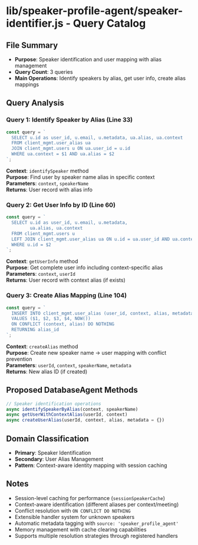 # lib/speaker-profile-agent/speaker-identifier.js - Query Catalog

## File Summary
- **Purpose**: Speaker identification and user mapping with alias management
- **Query Count**: 3 queries
- **Main Operations**: Identify speakers by alias, get user info, create alias mappings

## Query Analysis

### Query 1: Identify Speaker by Alias (Line 33)
```javascript
const query = `
  SELECT u.id as user_id, u.email, u.metadata, ua.alias, ua.context
  FROM client_mgmt.user_alias ua
  JOIN client_mgmt.users u ON ua.user_id = u.id
  WHERE ua.context = $1 AND ua.alias = $2
`;
```
**Context**: `identifySpeaker` method  
**Purpose**: Find user by speaker name alias in specific context  
**Parameters**: `context`, `speakerName`  
**Returns**: User record with alias info

### Query 2: Get User Info by ID (Line 60)
```javascript
const query = `
  SELECT u.id as user_id, u.email, u.metadata,
         ua.alias, ua.context
  FROM client_mgmt.users u
  LEFT JOIN client_mgmt.user_alias ua ON u.id = ua.user_id AND ua.context = $1
  WHERE u.id = $2
`;
```
**Context**: `getUserInfo` method  
**Purpose**: Get complete user info including context-specific alias  
**Parameters**: `context`, `userId`  
**Returns**: User record with context alias (if exists)

### Query 3: Create Alias Mapping (Line 104)
```javascript
const query = `
  INSERT INTO client_mgmt.user_alias (user_id, context, alias, metadata, created_at)
  VALUES ($1, $2, $3, $4, NOW())
  ON CONFLICT (context, alias) DO NOTHING
  RETURNING alias_id
`;
```
**Context**: `createAlias` method  
**Purpose**: Create new speaker name → user mapping with conflict prevention  
**Parameters**: `userId`, `context`, `speakerName`, `metadata`  
**Returns**: New alias ID (if created)

## Proposed DatabaseAgent Methods

```javascript
// Speaker identification operations
async identifySpeakerByAlias(context, speakerName)
async getUserWithContextAlias(userId, context)
async createUserAlias(userId, context, alias, metadata = {})
```

## Domain Classification
- **Primary**: Speaker Identification
- **Secondary**: User Alias Management
- **Pattern**: Context-aware identity mapping with session caching

## Notes
- Session-level caching for performance (`sessionSpeakerCache`)
- Context-aware identification (different aliases per context/meeting)
- Conflict resolution with `ON CONFLICT DO NOTHING`
- Extensible handler system for unknown speakers
- Automatic metadata tagging with `source: 'speaker_profile_agent'`
- Memory management with cache clearing capabilities
- Supports multiple resolution strategies through registered handlers